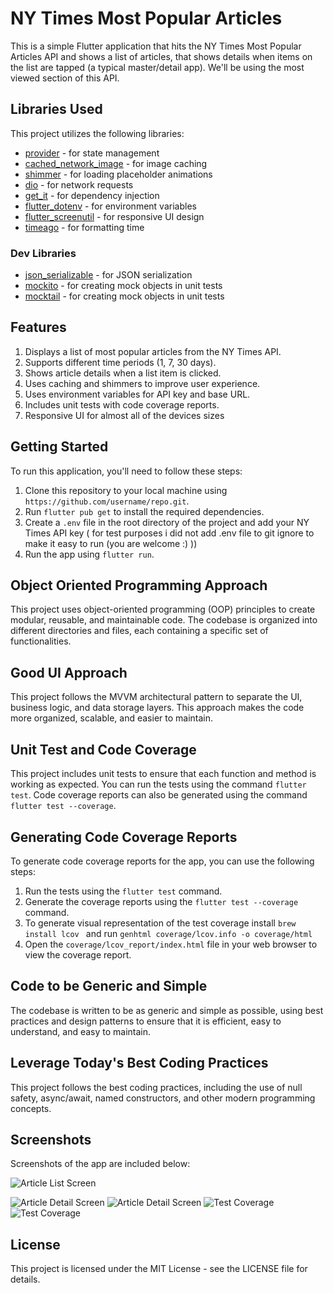 # NY Times Most Popular Articles

This is a simple Flutter application that hits the NY Times Most Popular Articles API and shows a list of articles, that shows details when items on the list are tapped (a typical master/detail app). We'll be using the most viewed section of this API.

## Libraries Used

This project utilizes the following libraries:

- [provider](https://pub.dev/packages/provider) - for state management
- [cached_network_image](https://pub.dev/packages/cached_network_image) - for image caching
- [shimmer](https://pub.dev/packages/shimmer) - for loading placeholder animations
- [dio](https://pub.dev/packages/dio) - for network requests
- [get_it](https://pub.dev/packages/get_it) - for dependency injection
- [flutter_dotenv](https://pub.dev/packages/flutter_dotenv) - for environment variables
- [flutter_screenutil](https://pub.dev/packages/flutter_screenutil) - for responsive UI design
- [timeago](https://pub.dev/packages/timeago) - for formatting time

### Dev Libraries

- [json_serializable](https://pub.dev/packages/json_serializable) - for JSON serialization
- [mockito](https://pub.dev/packages/mockito) - for creating mock objects in unit tests
- [mocktail](https://pub.dev/packages/mocktail) - for creating mock objects in unit tests

## Features
1. Displays a list of most popular articles from the NY Times API.
2. Supports different time periods (1, 7, 30 days).
3. Shows article details when a list item is clicked.
4. Uses caching and shimmers to improve user experience.
5. Uses environment variables for API key and base URL.
6. Includes unit tests with code coverage reports.
7. Responsive UI for almost all of the devices sizes

## Getting Started

To run this application, you'll need to follow these steps:

1. Clone this repository to your local machine using `https://github.com/username/repo.git`.
2. Run `flutter pub get` to install the required dependencies.
3. Create a `.env` file in the root directory of the project and add your NY Times API key ( for test purposes i did not add .env file to git ignore to make it easy to run (you are welcome :) ))
4. Run the app using `flutter run`.

## Object Oriented Programming Approach

This project uses object-oriented programming (OOP) principles to create modular, reusable, and maintainable code. The codebase is organized into different directories and files, each containing a specific set of functionalities.

## Good UI Approach

This project follows the MVVM architectural pattern to separate the UI, business logic, and data storage layers. This approach makes the code more organized, scalable, and easier to maintain.

## Unit Test and Code Coverage

This project includes unit tests to ensure that each function and method is working as expected. You can run the tests using the command `flutter test`. Code coverage reports can also be generated using the command `flutter test --coverage`.

## Generating Code Coverage Reports

To generate code coverage reports for the app, you can use the following steps:

1. Run the tests using the `flutter test` command.
2. Generate the coverage reports using the `flutter test --coverage` command.
3. To generate visual representation of the test coverage install `brew install lcov ` and run `genhtml coverage/lcov.info -o coverage/html`
4. Open the `coverage/lcov_report/index.html` file in your web browser to view the coverage report.

## Code to be Generic and Simple

The codebase is written to be as generic and simple as possible, using best practices and design patterns to ensure that it is efficient, easy to understand, and easy to maintain.

## Leverage Today's Best Coding Practices

This project follows the best coding practices, including the use of null safety, async/await, named constructors, and other modern programming concepts.

## Screenshots

Screenshots of the app are included below:

![Article List Screen](https://github.com/alamen-pgooja/times_article_app/blob/main/screenshots/1.png)

![Article Detail Screen](https://github.com/alamen-pgooja/times_article_app/blob/main/screenshots/2.png)
![Article Detail Screen](https://github.com/alamen-pgooja/times_article_app/blob/main/screenshots/3.png)
![Test Coverage](https://github.com/alamen-pgooja/times_article_app/blob/main/screenshots/test1.png)
![Test Coverage](https://github.com/alamen-pgooja/times_article_app/blob/main/screenshots/test2.png)

## License

This project is licensed under the MIT License - see the LICENSE file for details.
